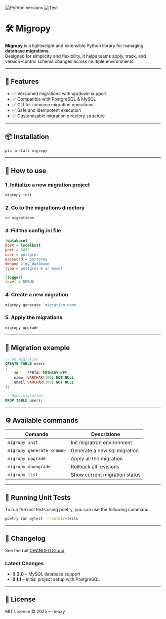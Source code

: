 ![Python versions](https://img.shields.io/pypi/pyversions/migropy?style=flat-square&logo=python&logoColor=white&color)
![Test](https://img.shields.io/github/actions/workflow/status/fredimatteo/migratron/test.yml?style=flat-square&logo=github&logoColor=white&color&label=Test)

# 🛠️ Migropy

**Migropy** is a lightweight and extensible Python library for managing **database migrations**.  
Designed for simplicity and flexibility, it helps teams apply, track, and version-control schema changes across multiple
environments.

---

## 🚀 Features

- ✅ Versioned migrations with up/down support
- ✅ Compatible with PostgreSQL & MySQL
- ✅ CLI for common migration operations
- ✅ Safe and idempotent execution
- ✅ Customizable migration directory structure

---

## 📦 Installation

```bash
pip install migropy
```

---

## 📖 How to use

### 1. Initialize a new migration project

```bash
migropy init
```

### 2. Go to the migrations directory

```bash
cd migrations
```

### 3. Fill the config.ini file

```ini
[database]
host = localhost
port = 5432
user = postgres
password = postgres
dbname = my_database
type = postgres # or mysql

[logger]
level = DEBUG
```

### 4. Create a new migration

```bash
migropy generate 'migration name'
```

### 5. Apply the migrations

```bash
migropy upgrade
```

---

## 📄 Migration example

```sql
-- Up migration
CREATE TABLE users
(
    id    SERIAL PRIMARY KEY,
    name  VARCHAR(100) NOT NULL,
    email VARCHAR(100) NOT NULL
);

-- Down migration
DROP TABLE users;
```

---

## ⚙️ Available commands

| Comando                   | Descrizione                   |
|---------------------------|-------------------------------|
| `migropy init`            | Init migratron environment    |
| `migropy generate <name>` | Generate a new sql migration  |
| `migropy upgrade`         | Apply all the migration       |
| `migropy downgrade`       | Rollback all revisions        |
| `migropy list `           | Show current migration status |

---

## 🧪 Running Unit Tests

To run the unit tests using poetry, you can use the following command:

```bash
poetry run pytest --rootdir=tests
```

---

## 📝 Changelog

See the full [CHANGELOG.md](https://github.com/fredimatteo/migratron/blob/main/CHANGELOG.md)

### Latest Changes

- **0.2.0** – MySQL database support
- **0.1.1** – Initial project setup with PostgreSQL

---

## 📄 License

MIT License © 2025 — teoxy
